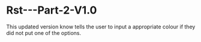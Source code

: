 # Rst---Part-2-V1.0
This updated version know tells the user to input a appropriate colour if they did not put one of the options.
